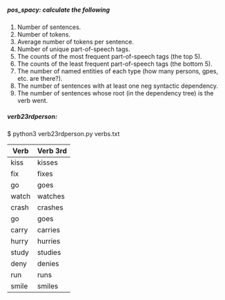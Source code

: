 ##### pos_spacy: calculate the following
1. Number of sentences.
2. Number of tokens.
3. Average number of tokens per sentence.
4. Number of unique part-of-speech tags.
5. The counts of the most frequent part-of-speech tags (the top 5).
6. The counts of the least frequent part-of-speech tags (the bottom 5).
7. The number of named entities of each type (how many persons, gpes, etc. are there?).
8. The number of sentences with at least one neg syntactic dependency.
9. The number of sentences whose root (in the dependency tree) is the verb went.

##### verb23rdperson:
$ python3 verb23rdperson.py verbs.txt

| Verb      | Verb 3rd |
| -------| ------|
|kiss    |kisses|
|fix     |fixes|
|go      |goes|
|watch   |watches|
|crash   |crashes|
|go      |goes|
|carry   |carries|
|hurry   |hurries|
|study   |studies|
|deny    |denies|
|run     |runs|
|smile   |smiles|